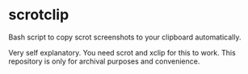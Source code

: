 # scrotclip
Bash script to copy scrot screenshots to your clipboard automatically.

Very self explanatory.
You need scrot and xclip for this to work.
This repository is only for archival purposes and convenience.
